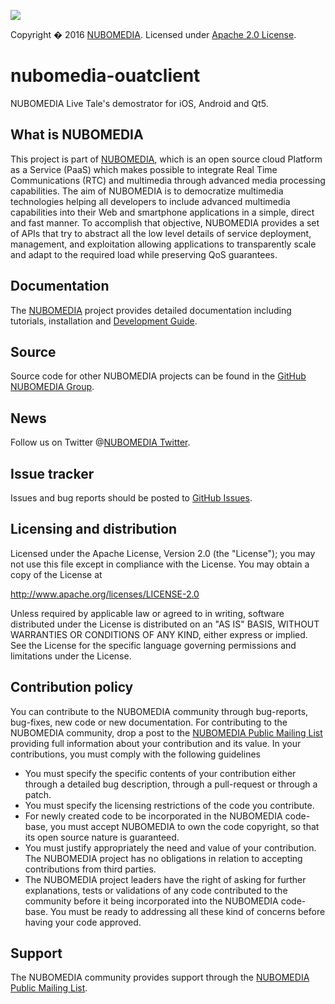 [![][NUBOMEDIA Logo]][NUBOMEDIA]

Copyright � 2016 [NUBOMEDIA]. Licensed under [Apache 2.0 License].

nubomedia-ouatclient
====================

NUBOMEDIA Live Tale's demostrator for iOS, Android and Qt5.

What is NUBOMEDIA
-----------------

This project is part of [NUBOMEDIA], which is an open source cloud Platform as a
Service (PaaS) which makes possible to integrate Real Time Communications (RTC)
and multimedia through advanced media processing capabilities. The aim of
NUBOMEDIA is to democratize multimedia technologies helping all developers to
include advanced multimedia capabilities into their Web and smartphone
applications in a simple, direct and fast manner. To accomplish that objective,
NUBOMEDIA provides a set of APIs that try to abstract all the low level details
of service deployment, management, and exploitation allowing applications to
transparently scale and adapt to the required load while preserving QoS
guarantees.

Documentation
-------------

The [NUBOMEDIA] project provides detailed documentation including tutorials,
installation and [Development Guide].

Source
------

Source code for other NUBOMEDIA projects can be found in the [GitHub NUBOMEDIA
Group].

News
----

Follow us on Twitter @[NUBOMEDIA Twitter].

Issue tracker
-------------

Issues and bug reports should be posted to [GitHub Issues].

Licensing and distribution
--------------------------

Licensed under the Apache License, Version 2.0 (the "License"); you may not use
this file except in compliance with the License. You may obtain a copy of the
License at

http://www.apache.org/licenses/LICENSE-2.0

Unless required by applicable law or agreed to in writing, software distributed
under the License is distributed on an "AS IS" BASIS, WITHOUT WARRANTIES OR
CONDITIONS OF ANY KIND, either express or implied. See the License for the
specific language governing permissions and limitations under the License.

Contribution policy
-------------------

You can contribute to the NUBOMEDIA community through bug-reports, bug-fixes,
new code or new documentation. For contributing to the NUBOMEDIA community,
drop a post to the [NUBOMEDIA Public Mailing List] providing full information
about your contribution and its value. In your contributions, you must comply
with the following guidelines

* You must specify the specific contents of your contribution either through a
  detailed bug description, through a pull-request or through a patch.
* You must specify the licensing restrictions of the code you contribute.
* For newly created code to be incorporated in the NUBOMEDIA code-base, you
  must accept NUBOMEDIA to own the code copyright, so that its open source
  nature is guaranteed.
* You must justify appropriately the need and value of your contribution. The
  NUBOMEDIA project has no obligations in relation to accepting contributions
  from third parties.
* The NUBOMEDIA project leaders have the right of asking for further
  explanations, tests or validations of any code contributed to the community
  before it being incorporated into the NUBOMEDIA code-base. You must be ready
  to addressing all these kind of concerns before having your code approved.

Support
-------

The NUBOMEDIA community provides support through the [NUBOMEDIA Public Mailing List].

[Apache 2.0 License]: https://www.apache.org/licenses/LICENSE-2.0.txt
[Development Guide]: http://nubomedia.readthedocs.org/
[GitHub Issues]: https://github.com/nubomedia/bugtracker/issues
[GitHub NUBOMEDIA Group]: https://github.com/nubomedia
[NUBOMEDIA Logo]: http://www.nubomedia.eu/sites/default/files/nubomedia_logo-small.png
[NUBOMEDIA Twitter]: https://twitter.com/nubomedia
[NUBOMEDIA Public Mailing list]: https://groups.google.com/forum/#!forum/nubomedia-dev
[NUBOMEDIA]: http://www.nubomedia.eu
